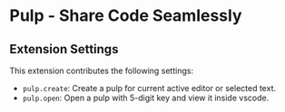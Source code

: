 # Pulp - Share Code Seamlessly

## Extension Settings

This extension contributes the following settings:

- `pulp.create`: Create a pulp for current active editor or selected text.
- `pulp.open`: Open a pulp with 5-digit key and view it inside vscode.
